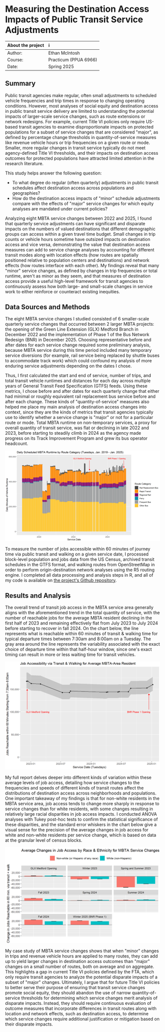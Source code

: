 # Measuring the Destination Access Impacts of Public Transit Service Adjustments

| About the project | :information_source: |
| :----- | :------ |
| Author: | Ethan McIntosh |
| Course: | Practicum (PPUA 6966) |
| Date: | Spring 2025 |

## Summary

Public transit agencies make regular, often small adjustments to scheduled vehicle frequencies and trip times in response to changing operating conditions. However, most analyses of social equity and destination access in public transit service delivery are limited to understanding the potential impacts of larger-scale service changes, such as route extensions or network redesigns. For example, current Title VI policies only require US-based transit agencies to examine disproportionate impacts on protected populations for a subset of service changes that are considered "major", as defined by percentage change thresholds in quantity-of-service measures like revenue vehicle hours or trip frequencies on a given route or mode. Smaller, more regular changes in transit service typically do not meet agency-defined Title VI thresholds, and their impacts on destination access outcomes for protected populations have attracted limited attention in the research literature.

This study helps answer the following question:
* To what degree do regular (often quarterly) adjustments in public transit schedules affect destination access across populations and geographies?
* How do the destination access impacts of "minor" schedule adjustments compare with the effects of "major" service changes for which equity analyses are mandated under current policies? 

Analyzing eight MBTA service changes between 2022 and 2025, I found that quarterly service adjustments can have significant and disparate impacts on the numbers of valued destinations that different demographic groups can access within a given travel time budget. Small changes in trip counts or vehicle hours sometime have outsized impacts on destination access and vice versa, demonstrating the value that destination access measures can add to service change analyses by accounting for different transit modes along with location effects (how routes are spatially positioned relative to population centers and destinations) and network effects (how routes interface with each other). My findings reveal that many "minor" service changes, as defined by changes in trip frequencies or total runtime, aren't as minor as they seem, and that measures of destination access provide a useful high-level framework for transit agencies to continuously assess how both large- and small-scale changes in service work to either reinforce or counteract existing inequities.

## Data Sources and Methods

The eight MBTA service changes I studied consisted of 6 smaller-scale quarterly service changes that occurred between 2 larger MBTA projects: the opening of the Green Line Extension (GLX) Medford Branch in December 2022 and the implementation of Phase 1 of the Bus Network Redesign (BNR) in December 2025. Choosing representative before and after dates for each service change required some preliminary analysis, because MBTA service during this time period included many temporary service diversions (for example, rail service being replaced by shuttle buses to accommodate track work) which could confound my analysis of more enduring service adjustments depending on the dates I chose.

Thus, I first calculated the start and end of service, number of trips, and total transit vehicle runtimes and distances for each day across multiple years of General Transit Feed Specification (GTFS) feeds. Using these metrics, I chose before and after dates for each quarterly change that either had minimal or roughly equivalent rail replacement bus service before and after each change. These kinds of "quantity-of-service" measures also helped me place my main analysis of destination access changes into context, since they are the kinds of metrics that transit agencies typically use to identify whether a service change is "major" or not for a particular route or mode. Total MBTA runtime on non-temporary services, a proxy for overall quantity of transit service, was flat or declining in late 2022 and 2023, before starting to steadily climb in 2024 as the agency made progress on its Track Improvement Program and grew its bus operator headcount.

![Chart of Daily Scheduled MBTA Vehicle Runtime by Route Category (Tuesdays, January 2019 to January 2025)](docs/assets/img/practicum_runtime_chart.png)

To measure the number of jobs accessible within 60 minutes of journey time via public transit and walking on a given service date, I processed block-level population and jobs data from the US Census, archived transit schedules in the GTFS format, and walking routes from OpenStreetMap in order to perform origin-destination network analyses using the R5 routing engine. I completed all data processing and analysis steps in R, and all of my code is  available on [the project's Github repository](https://github.com/mciethan/transit-destination-access).

## Results and Analysis

The overall trend of transit job access in the MBTA service area generally aligns with the aforementioned trend in the total quantity of service, with the number of reachable jobs for the average MBTA resident declining in the first half of 2023 and remaining effectively flat from July 2023 to July 2024 before starting to recover in fall 2024. On the chart below, the line represents what is reachable within 60 minutes of transit & walking time for typical departure times between 7:30am and 8:00am on a Tuesday. The gray area around the line represents the variability associated with the exact choice of departure time within that half-hour window, since one's exact timing can result in more or less waiting time for transit vehicles.

![](docs/assets/img/practicum_avg_chart.png)

My full report delves deeper into different kinds of variation within these average levels of job access, detailing how service changes to the frequencies and speeds of different kinds of transit routes affect the distributions of destination access across neighborhoods and populations. One important takeaway of my findings is that for non-white residents in the MBTA service area, job access tends to change more sharply in response to service changes than for white residents, with some changes resulting in relatively large racial disparities in job access impacts. I conducted ANOVA analyses with Tukey post-hoc tests to confirm the statistical significance of these disparities, and the standard error whiskers in the chart below give a visual sense for the precision of the average changes in job access for white and non-white residents per service change, which is based on data at the granular level of census blocks. 

![Chart of Average Changes in Job Access by Race & Ethnicity for MBTA Service Changes](docs/assets/img/practicum_chg_raceethn_errorbars.png)

My case study of MBTA service changes shows that when "minor" changes in trips and revenue vehicle hours are applied to many routes, they can add up to yield larger changes in destination access outcomes than "major" changes on a small number of routes, both on average and on aggregate. This highlights a gap in current Title VI policies defined by the FTA, which only require transit agencies to analyze the potential disparate impacts of a subset of "major" changes. Ultimately, I argue that for future Title VI policies to better serve their purpose of ensuring that transit service changes promote social equity, they should abandon the use of narrow quantity-of-service thresholds for determining which service changes merit analysis of disparate impacts. Instead, they should require continuous evaluation of outcome measures that incorporate differences in transit routes along with location and network effects, such as destination access, to determine which service changes require additional justification or mitigation based on their disparate impacts. 